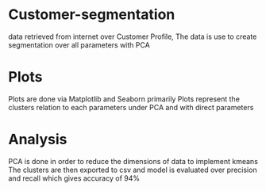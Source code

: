 # Customer-segmentation
data retrieved from internet over Customer Profile, The data is use to create segmentation over all parameters with PCA

# Plots 
Plots are done via Matplotlib and Seaborn primarily
Plots represent the clusters relation to each parameters under PCA and with direct parameters

# Analysis
PCA is done in order to reduce the dimensions of data to implement kmeans
The clusters are then exported to csv
and model is evaluated over precision and recall
which gives accuracy of 94%
